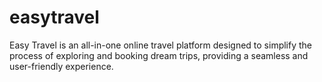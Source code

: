 # easytravel
Easy Travel is an all-in-one online travel platform designed to simplify the process of exploring and booking dream trips, providing a seamless and user-friendly experience.
